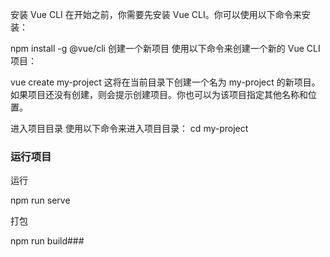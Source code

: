 安装 Vue CLI
在开始之前，你需要先安装 Vue CLI。你可以使用以下命令来安装：

npm install -g @vue/cli
创建一个新项目
使用以下命令来创建一个新的 Vue CLI 项目：

vue create my-project
这将在当前目录下创建一个名为 my-project 的新项目。如果项目还没有创建，则会提示创建项目。你也可以为该项目指定其他名称和位置。

进入项目目录
使用以下命令来进入项目目录：
cd my-project

### 运行项目

运行

npm run serve

打包

npm run build###




